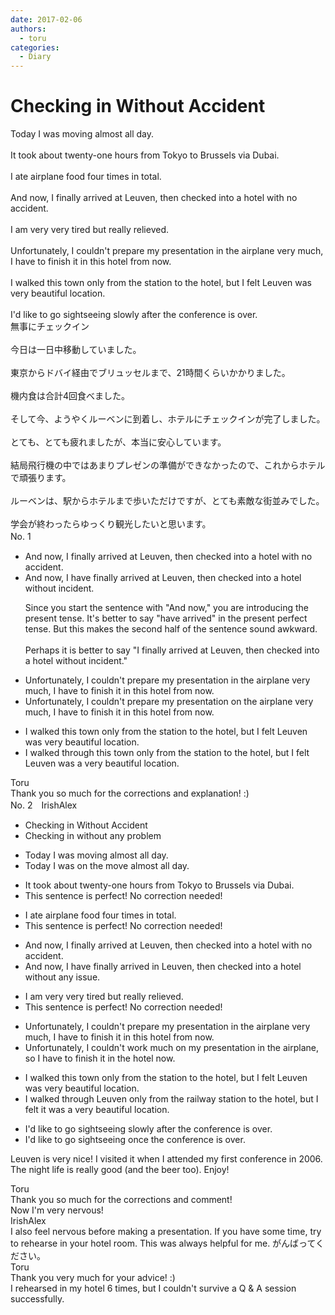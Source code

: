 ```yaml
---
date: 2017-02-06
authors:
  - toru
categories:
  - Diary
---
```


<h1 id="subject_show">Checking in Without Accident</h1>
<div class="date" hidden>Feb 6, 2017 23:57</div>
<div id="post"><div id="body_show_ori">
Today I was moving almost all day.<br/><br/>It took about twenty-one hours from Tokyo to Brussels via Dubai.<br/><br/>I ate airplane food four times in total.<br/><br/>And now, I finally arrived at Leuven, then checked into a hotel with no accident.<br/><br/>I am very very tired but really relieved.<br/><br/>Unfortunately, I couldn't prepare my presentation in the airplane very much, I have to finish it in this hotel from now.<br/><br/>I walked this town only from the station to the hotel, but I felt Leuven was very beautiful location.<br/><br/>I'd like to go sightseeing slowly after the conference is over.
</div></div>

<!-- more -->

<div id="post_ja"><div id="body_show_mo">
無事にチェックイン<br/><br/>今日は一日中移動していました。<br/><br/>東京からドバイ経由でブリュッセルまで、21時間くらいかかりました。<br/><br/>機内食は合計4回食べました。<br/><br/>そして今、ようやくルーベンに到着し、ホテルにチェックインが完了しました。<br/><br/>とても、とても疲れましたが、本当に安心しています。<br/><br/>結局飛行機の中ではあまりプレゼンの準備ができなかったので、これからホテルで頑張ります。<br/><br/>ルーベンは、駅からホテルまで歩いただけですが、とても素敵な街並みでした。<br/><br/>学会が終わったらゆっくり観光したいと思います。
</div></div>
<div id="block"><div class="first_name"> No. 1　<span class="just_name"></span></div><div id="block2">
<ul class="correction_field">
<li class="incorrect">And now, I finally arrived at Leuven, then checked into a hotel with no accident.</li>
<li class="corrected correct">
And now, I have finally arrived at Leuven, then checked into a hotel without incident.
<p class="correction_comment">Since you start the sentence with "And now," you are introducing the present tense. It's better to say "have arrived" in the present perfect tense. But this makes the second half of the sentence sound awkward.<br/><br/>Perhaps it is better to say "I finally arrived at Leuven, then checked into a hotel without incident."</p>
</li>
</ul>
<ul class="correction_field">
<li class="incorrect">Unfortunately, I couldn't prepare my presentation in the airplane very much, I have to finish it in this hotel from now.</li>
<li class="corrected correct">
Unfortunately, I couldn't prepare my presentation on the airplane very much, I have to finish it in this hotel from now.
</li>
</ul>
<ul class="correction_field">
<li class="incorrect">I walked this town only from the station to the hotel, but I felt Leuven was very beautiful location.</li>
<li class="corrected correct">
I walked through this town only from the station to the hotel, but I felt Leuven was a very beautiful location.
</li>
</ul>
</div><div class="name"><span class="just_name">Toru</span><br>
Thank you so much for the corrections and explanation! :)
</div>
</div>
<div id="block"><div class="first_name"> No. 2　<span class="just_name">IrishAlex</span></div><div id="block2">
<ul class="correction_field">
<li class="incorrect">Checking in Without Accident</li>
<li class="corrected correct">
Checking in <span class="f_blue">w</span>ithout <span class="f_blue">any problem</span>
</li>
</ul>
<ul class="correction_field">
<li class="incorrect">Today I was moving almost all day.</li>
<li class="corrected correct">
Today I was <span class="f_blue">on the </span>mov<span class="f_blue">e</span> almost all day.
</li>
</ul>
<ul class="correction_field">
<li class="incorrect">It took about twenty-one hours from Tokyo to Brussels via Dubai.</li>
<li class="corrected perfect">This sentence is perfect! No correction needed!</li>
</ul>
<ul class="correction_field">
<li class="incorrect">I ate airplane food four times in total.</li>
<li class="corrected perfect">This sentence is perfect! No correction needed!</li>
</ul>
<ul class="correction_field">
<li class="incorrect">And now, I finally arrived at Leuven, then checked into a hotel with no accident.</li>
<li class="corrected correct">
And now, I <span class="f_blue">have </span>finally arrived <span class="f_blue">in </span>Leuven, then checked into a hotel with<span class="f_blue">out any issue</span>.
</li>
</ul>
<ul class="correction_field">
<li class="incorrect">I am very very tired but really relieved.</li>
<li class="corrected perfect">This sentence is perfect! No correction needed!</li>
</ul>
<ul class="correction_field">
<li class="incorrect">Unfortunately, I couldn't prepare my presentation in the airplane very much, I have to finish it in this hotel from now.</li>
<li class="corrected correct">
Unfortunately, I couldn't <span class="f_blue">work much on </span>my presentation in the airplane, <span class="f_blue">so </span>I have to finish it in th<span class="f_blue">e</span> hotel now.
</li>
</ul>
<ul class="correction_field">
<li class="incorrect">I walked this town only from the station to the hotel, but I felt Leuven was very beautiful location.</li>
<li class="corrected correct">
I walked <span class="f_blue">through Leuven </span>only from the <span class="f_blue">railway </span>station to the hotel, but I felt <span class="f_blue">it </span>was <span class="f_blue">a </span>very beautiful location.
</li>
</ul>
<ul class="correction_field">
<li class="incorrect">I'd like to go sightseeing slowly after the conference is over.</li>
<li class="corrected correct">
I'd like to go sightseeing <span class="f_blue">once </span>the conference is over.
</li>
</ul>
<p class="comment_small">
 Leuven is very nice! I visited it when I attended my first conference in 2006. The night life is really good (and the beer too). Enjoy!
</p>

</div><div class="name"><span class="just_name">Toru</span><br>
Thank you so much for the corrections and comment!<br/>Now I'm very nervous!
</div>
<div class="name"><span class="just_name">IrishAlex</span><br>
I also feel nervous before making a presentation. If you have some time, try to rehearse in your hotel room. This was always helpful for me. がんばってください。
</div>
<div class="name"><span class="just_name">Toru</span><br>
Thank you very much for your advice! :)<br/>I rehearsed in my hotel 6 times, but I couldn't survive a Q &amp; A session successfully.
</div>
</div>
